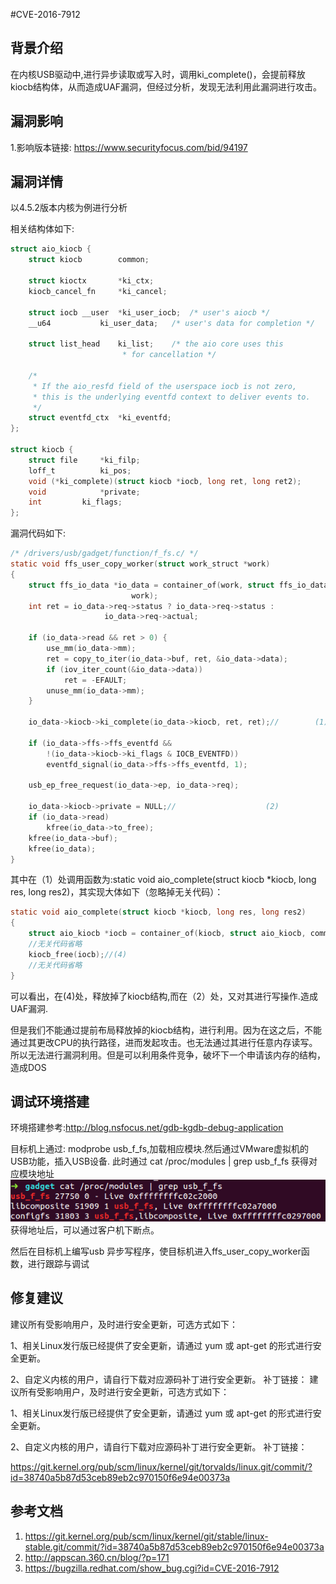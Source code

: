 #CVE-2016-7912
## 背景介绍
在内核USB驱动中,进行异步读取或写入时，调用ki_complete()，会提前释放kiocb结构体，从而造成UAF漏洞，但经过分析，发现无法利用此漏洞进行攻击。

## 漏洞影响
1.影响版本链接: https://www.securityfocus.com/bid/94197

## 漏洞详情
以4.5.2版本内核为例进行分析

相关结构体如下:
```c
struct aio_kiocb {
	struct kiocb		common;

	struct kioctx		*ki_ctx;
	kiocb_cancel_fn		*ki_cancel;

	struct iocb __user	*ki_user_iocb;	/* user's aiocb */
	__u64			ki_user_data;	/* user's data for completion */

	struct list_head	ki_list;	/* the aio core uses this
						 * for cancellation */

	/*
	 * If the aio_resfd field of the userspace iocb is not zero,
	 * this is the underlying eventfd context to deliver events to.
	 */
	struct eventfd_ctx	*ki_eventfd;
};

struct kiocb {
	struct file		*ki_filp;
	loff_t			ki_pos;
	void (*ki_complete)(struct kiocb *iocb, long ret, long ret2);
	void			*private;
	int			ki_flags;
};

```
漏洞代码如下:
```c
/* /drivers/usb/gadget/function/f_fs.c/ */
static void ffs_user_copy_worker(struct work_struct *work)
{
	struct ffs_io_data *io_data = container_of(work, struct ffs_io_data,
						   work);
	int ret = io_data->req->status ? io_data->req->status :
					 io_data->req->actual;

	if (io_data->read && ret > 0) {
		use_mm(io_data->mm);
		ret = copy_to_iter(io_data->buf, ret, &io_data->data);
		if (iov_iter_count(&io_data->data))
			ret = -EFAULT;
		unuse_mm(io_data->mm);
	}

	io_data->kiocb->ki_complete(io_data->kiocb, ret, ret);//		(1)

	if (io_data->ffs->ffs_eventfd &&
	    !(io_data->kiocb->ki_flags & IOCB_EVENTFD))
		eventfd_signal(io_data->ffs->ffs_eventfd, 1);

	usb_ep_free_request(io_data->ep, io_data->req);

	io_data->kiocb->private = NULL;//					 (2)
	if (io_data->read)
		kfree(io_data->to_free);
	kfree(io_data->buf);
	kfree(io_data);
}
```

其中在（1）处调用函数为:static void aio_complete(struct kiocb *kiocb, long res, long res2)，其实现大体如下（忽略掉无关代码）：
```c
static void aio_complete(struct kiocb *kiocb, long res, long res2)
{
	struct aio_kiocb *iocb = container_of(kiocb, struct aio_kiocb, common);//(3)
	//无关代码省略
	kiocb_free(iocb);//(4)
	//无关代码省略
}

```
可以看出，在(4)处，释放掉了kiocb结构,而在（2）处，又对其进行写操作.造成UAF漏洞.

但是我们不能通过提前布局释放掉的kiocb结构，进行利用。因为在这之后，不能通过其更改CPU的执行路径，进而发起攻击。也无法通过其进行任意内存读写。所以无法进行漏洞利用。但是可以利用条件竞争，破坏下一个申请该内存的结构，造成DOS

## 调试环境搭建
环境搭建参考:http://blog.nsfocus.net/gdb-kgdb-debug-application

目标机上通过: modprobe usb_f_fs,加载相应模块.然后通过VMware虚拟机的USB功能，插入USB设备.
此时通过 cat /proc/modules | grep usb_f_fs 获得对应模块地址
![](getAddr.jpg)
获得地址后，可以通过客户机下断点。

然后在目标机上编写usb 异步写程序，使目标机进入ffs_user_copy_worker函数，进行跟踪与调试

## 修复建议
建议所有受影响用户，及时进行安全更新，可选方式如下：

1、相关Linux发行版已经提供了安全更新，请通过 yum 或 apt-get 的形式进行安全更新。

2、自定义内核的用户，请自行下载对应源码补丁进行安全更新。 补丁链接：
   建议所有受影响用户，及时进行安全更新，可选方式如下：

1、相关Linux发行版已经提供了安全更新，请通过 yum 或 apt-get 的形式进行安全更新。

2、自定义内核的用户，请自行下载对应源码补丁进行安全更新。 补丁链接：

https://git.kernel.org/pub/scm/linux/kernel/git/torvalds/linux.git/commit/?id=38740a5b87d53ceb89eb2c970150f6e94e00373a

## 参考文档

1. https://git.kernel.org/pub/scm/linux/kernel/git/stable/linux-stable.git/commit/?id=38740a5b87d53ceb89eb2c970150f6e94e00373a
2. http://appscan.360.cn/blog/?p=171
3. https://bugzilla.redhat.com/show_bug.cgi?id=CVE-2016-7912